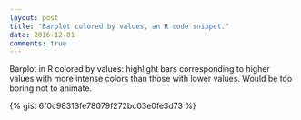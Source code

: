 ```yaml
---
layout: post
title: "Barplot colored by values, an R code snippet."
date: 2016-12-01
comments: true
---
```


Barplot in R colored by values: highlight bars corresponding to higher values with more intense colors than those with lower values.
Would be too boring not to animate.

{% gist 6f0c98313fe78079f272bc03e0fe3d73 %}  
